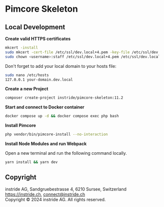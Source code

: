 # Pimcore Skeleton

## Local Development

**Create valid HTTPS certificates**

```bash
mkcert -install
sudo mkcert -cert-file /etc/ssl/dev.local+4.pem -key-file /etc/ssl/dev.local+4-key.pem dev.local "*.dev.local" localhost 127.0.0.1 ::1
sudo chown <username>:staff /etc/ssl/dev.local+4.pem /etc/ssl/dev.local+4-key.pem
```

Don't forget to add your local domain to your hosts file:
```bash
sudo nano /etc/hosts
127.0.0.1 your-domain.dev.local
```

**Create a new Project**

```bash
composer create-project instride/pimcore-skeleton:11.2
```

**Start and connect to Docker container**

```bash
docker compose up -d && docker compose exec php bash
```

**Install Pimcore**

```bash
php vendor/bin/pimcore-install --no-interaction
```

**Install Node Modules and run Webpack**

Open a new terminal and run the following command locally.

```bash
yarn install && yarn dev
```

## Copyright

instride AG, Sandgruebestrasse 4, 6210 Sursee, Switzerland  
https://instride.ch, connect@instride.ch  
Copyright © 2024 instride AG. All rights reserved.
